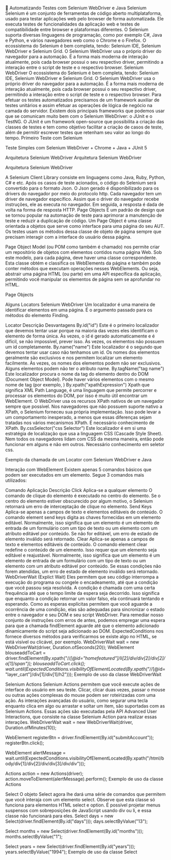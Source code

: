 🔺 Automatizando Testes com Selenium WebDriver e Java
Selenium
Selenium é um conjunto de ferramentas de código aberto multiplataforma, usado para testar aplicações web pelo browser de forma automatizada.
Ele executa testes de funcionalidades da aplicação web e testes de compatibilidade entre browser e plataformas diferentes.
O Selenium suporta diversas linguagens de programação, como por exemplo C#, Java e Python, e vários navegadores web como o Chrome e o Firefox.
O ecossistema do Selenium é bem completa, tendo: Selenium IDE, Selenium WebDriver e Selenium Grid.
O Selenium WebDriver usa o próprio driver do navegador para a automação.
É a forma mais moderna de interação atualmente, pois cada browser possui o seu respectivo driver, permitindo a interação entre o script de teste e o respectivo browser.
Selenium WebDriver
O ecossistema do Selenium é bem completa, tendo: Selenium IDE, Selenium WebDriver e Selenium Grid.
O Selenium WebDriver usa o próprio driver do navegador para a automação.
É a forma mais moderna de interação atualmente, pois cada browser possui o seu respectivo driver, permitindo a interação entre o script de teste e o respectivo browser.
Para efetuar os testes automatizados precisamos de um framework auxiliar de testes unitários e assim efetuar as operações de lógica de negócio na camada do servidor.
Existem dois principais frameworks que podemos usar que se comunicam muito bem com o Selenium WebDriver: o JUnit e o TestNG.
O JUnit é um framework open-source que possibilita a criação das classes de testes e tem como objetivo facilitar a criação de casos de teste, além de permitir escrever testes que retenham seu valor ao longo do tempo.
Primeiro Teste com Selenium

Teste Simples com Selenium WebDriver + Chrome + Java + JUnit 5

Arquitetura Selenium WebDriver
Arquitetura Selenium WebDriver

Arquitetura Selenium WebDriver

A Selenium Client Library consiste em linguagens como Java, Ruby, Python, C# e etc. Após os casos de teste acionados, o código do Selenium será convertido para o formato Json.
O Json gerado é disponibilizado para os drivers do navegador por meio do protocolo http.
Cada navegador tem um driver de navegador específico. Assim que o driver do navegador recebe instruções, ele as executa no navegador. Em seguida, a resposta é dada de volta na forma de resposta HTTP.
Page Objects
É um padrão de design que se tornou popular na automação de teste para aprimorar a manutenção de teste e reduzir a duplicação de código. Um Page Object é uma classe orientada a objetos que serve como interface para uma página do seu AUT. Os testes usam os métodos dessa classe de objeto de página sempre que precisam interagir com a interface do usuário dessa página.

Page Object Model (ou POM como também é chamado) nos permite criar um repositório de objetos com elementos contidos numa página Web. Sob este modelo, para cada página, deve haver uma classe correspondente. Esta classe obtém e classifica os WebElements da página e também pode conter métodos que executam operações nesses WebElements. Ou seja, abstrair uma página HTML (ou parte) em uma API específica da aplicação, permitindo você manipular os elementos de página sem se aprofundar no HTML.

Page Objects

Alguns Locators Selenium WebDriver
Um localizador é uma maneira de identificar elementos em uma página. É o argumento passado para os métodos do elemento Finding.

Locator	Descrição	Desvantagens
By.id("id")	Este é o primeiro localizador que devemos tentar usar porque na maioria das vezes eles identificam o elemento de forma única.	Às vezes, o id é gerado automaticamente e é difícil, se não impossível, prever isso. Às vezes, os elementos não possuem um id completamente.
By.name("name")	Este localizador é o segundo que devemos tentar usar caso não tenhamos um id. Os nomes dos elementos geralmente são exclusivos e nos permitem localizar um elemento facilmente.	Às vezes, os nomes dos elementos podem não ser exclusivos. Alguns elementos podem não ter o atributo name.
By.tagName("tag name")	Este localizador procura o nome da tag do elemento dentro do DOM (Document Object Model).	Pode haver vários elementos com o mesmo nome de tag (por exemplo, )
By.xpath("xpathExpression")	Xpath que significa XML Path Language, é uma linguagem que permite percorrer e processar os elementos do DOM, por isso é muito útil encontrar um WebElement.	O WebDriver usa os recursos XPath nativos de um navegador sempre que possível. Nos navegadores que não possuem suporte nativo a XPath, o Selenium forneceu sua própria implementação. Isso pode levar a um comportamento inesperado, a menos que essas diferenças sejam tratadas nos vários mecanismos XPath. É necessário conhecimento de XPath.
By.cssSelector("css Selector")	Este localizador é em si uma estratégia de localização que usa a linguagem CSS (Cascade Style Sheet).	Nem todos os navegadores lidam com CSS da mesma maneira, então pode funcionar em alguns e não em outros. Necessário conhecimento em seletor css.


Exemplo da chamada de um Locator com Selenium WebDriver e Java

Interação com WebElement
Existem apenas 5 comandos básicos que podem ser executados em um elemento. Segue 3 comandos mais utilizados:

Comando	Aplicação	Descrição
Click	Aplica-se a qualquer elemento	O comando de clique do elemento é executado no centro do elemento. Se o centro do elemento estiver obscurecido por algum motivo, o Selenium retornará um erro de interceptação de clique no elemento.
Send Keys	Aplica-se apenas a campos de texto e elementos editáveis de conteúdo.	O comando element send keys digita as chaves fornecidas em um elemento editável. Normalmente, isso significa que um elemento é um elemento de entrada de um formulário com um tipo de texto ou um elemento com um atributo editável por conteúdo. Se não for editável, um erro de estado de elemento inválido será retornado.
Clear	Aplica-se apenas a campos de texto e elementos editáveis de conteúdo.	O comando element clear redefine o conteúdo de um elemento. Isso requer que um elemento seja editável e reajustável. Normalmente, isso significa que um elemento é um elemento de entrada de um formulário com um tipo de texto ou um elemento com um atributo editável por conteúdo. Se essas condições não forem atendidas, um erro de estado de elemento inválido será retornado.
WebDriverWait (Explict Wait)
Eles permitem que seu código interrompa a execução do programa ou congele o encadeamento, até que a condição que você passou seja resolvida.
A condição é chamada com uma certa frequência até que o tempo limite da espera seja decorrido.
Isso significa que enquanto a condição retornar um valor falso, ela continuará tentando e esperando.
Como as esperas explícitas permitem que você aguarde a ocorrência de uma condição, elas são adequadas para sincronizar o estado entre o navegador e seu DOM e seu script WebDriver.
Para remediar nosso conjunto de instruções com erros de antes, podemos empregar uma espera para que a chamada findElement aguarde até que o elemento adicionado dinamicamente do script seja adicionado ao DOM.
ExpectedConditions nos fornece diversos métodos para verificarmos se existe algo no HTML, se está visível ou clicável, por exemplo.
WebDriverWait wait = new WebDriverWait(driver, Duration.ofSeconds(20));
  WebElement blouseaddToCart = driver.findElement(By.xpath("//*[@id=\"homefeatured\"]/li[2]/div/div[2]/div[2]/a[1]/span"));
  blouseaddToCart.click();
  wait.until(ExpectedConditions.visibilityOfElementLocated(By.xpath("//*[@id=\"layer_cart\"]/div[1]/div[1]/h2")));
Exemplo de uso da classe WebDriverWait

Selenium Actions
Selenium Actions permitem que você execute ações de interface do usuário em seu teste. Clicar, clicar duas vezes, passar o mouse ou outras ações complexas do mouse podem ser roteirizadas com uma ação.
As interações avançadas do usuário, como segurar uma tecla enquanto clica em algo ou arrastar e soltar um item, são suportadas com as Selenium Actions.
Essas ações são executadas pela API Advanced User Interactions, que consiste na classe Selenium Action para realizar essas interações.
WebDriverWait wait = new WebDriverWait(driver, Duration.ofMinutes(10));

WebElement registerBtn = driver.findElement(By.id("submitAccount"));
registerBtn.click();

WebElement alertMessage = wait.until(ExpectedConditions.visibilityOfElementLocated(By.xpath("/html/body/div[1]/div[2]/div/div[3]/div/div")));
		
Actions action = new Actions(driver);
action.moveToElement(alertMessage).perform();
Exemplo de uso da classe Actions

Select
O objeto Select agora lhe dará uma série de comandos que permitem que você interaja com um elemento select.
Observe que esta classe só funciona para elementos HTML select e option.
É possível projetar menus suspensos com sobreposições de JavaScript usando div ou li, e essa classe não funcionará para eles.
Select days = new Select(driver.findElement(By.id("days")));
days.selectByValue("13");

Select months = new Select(driver.findElement(By.id("months")));
months.selectByValue("1");

Select years = new Select(driver.findElement(By.id("years")));
years.selectByValue("1994");
Exemplo de uso da classe Select